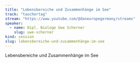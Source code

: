 ```yaml
---
title: "Lebensbereiche und Zusammenhänge im See"
track: "tauchertag"
stream: "https://www.youtube.com/@daneuropegermany/streams"
speaker:
  - name: Dipl. Biologe Uwe Scherner
    slug: uwe-scherner
kind: session
slug: lebensbereiche-und-zusammenhänge-im-see
---
```


Lebensbereiche und Zusammenhänge im See